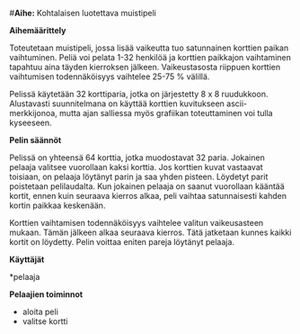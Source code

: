 #**Aihe:** Kohtalaisen luotettava muistipeli

**Aihemäärittely**

Toteutetaan muistipeli, jossa lisää vaikeutta tuo satunnainen korttien paikan vaihtuminen. Peliä voi pelata 1-32 henkilöä ja korttien paikkajon vaihtaminen tapahtuu aina täyden kierroksen jälkeen. Vaikeustasosta riippuen korttien vaihtumisen todennäköisyys vaihtelee 25-75 % välillä.

Pelissä käytetään 32 korttiparia, jotka on järjestetty 8 x 8 ruudukkoon. Alustavasti suunnitelmana on käyttää korttien kuvitukseen ascii-merkkijonoa, mutta ajan salliessa myös grafiikan toteuttaminen voi tulla kyseeseen.

**Pelin säännöt**

Pelissä on yhteensä 64 korttia, jotka muodostavat 32 paria. Jokainen pelaaja valitsee vuorollaan kaksi korttia. Jos korttien kuvat vastaavat toisiaan, on pelaaja löytänyt parin ja saa yhden pisteen. Löydetyt parit poistetaan pelilaudalta. Kun jokainen pelaaja on saanut vuorollaan kääntää kortit, ennen kuin seuraava kierros alkaa, peli vaihtaa satunnaisesti kahden kortin paikkaa keskenään.

Korttien vaihtamisen todennäköisyys vaihtelee valitun vaikeusasteen mukaan. Tämän jälkeen alkaa seuraava kierros. Tätä jatketaan kunnes kaikki kortit on löydetty. Pelin voittaa eniten pareja löytänyt pelaaja.

**Käyttäjät** 

*pelaaja

**Pelaajien toiminnot**
  * aloita peli
  * valitse kortti 
